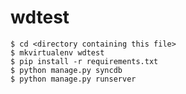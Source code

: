 wdtest
======
    $ cd <directory containing this file>
    $ mkvirtualenv wdtest
    $ pip install -r requirements.txt
    $ python manage.py syncdb
    $ python manage.py runserver
